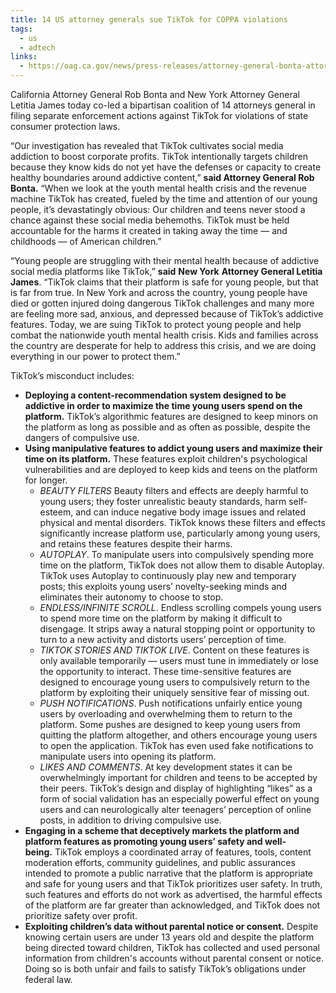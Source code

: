 ```yaml
---
title: 14 US attorney generals sue TikTok for COPPA violations
tags:
  - us
  - adtech
links:
  - https://oag.ca.gov/news/press-releases/attorney-general-bonta-attorney-general-james-lead-coalition-suing-tiktok
---
```

California Attorney General Rob Bonta and New York Attorney General Letitia James today co-led a bipartisan coalition of 14 attorneys general in filing separate enforcement actions against TikTok for violations of state consumer protection laws.

“Our investigation has revealed that TikTok cultivates social media addiction to boost corporate profits. TikTok intentionally targets children because they know kids do not yet have the defenses or capacity to create healthy boundaries around addictive content,” **said Attorney General Rob Bonta.** “When we look at the youth mental health crisis and the revenue machine TikTok has created, fueled by the time and attention of our young people, it’s devastatingly obvious: Our children and teens never stood a chance against these social media behemoths. TikTok must be held accountable for the harms it created in taking away the time — and childhoods — of American children.”

“Young people are struggling with their mental health because of addictive social media platforms like TikTok,” **said** **New York** **Attorney General Letitia James**. “TikTok claims that their platform is safe for young people, but that is far from true. In New York and across the country, young people have died or gotten injured doing dangerous TikTok challenges and many more are feeling more sad, anxious, and depressed because of TikTok’s addictive features. Today, we are suing TikTok to protect young people and help combat the nationwide youth mental health crisis. Kids and families across the country are desperate for help to address this crisis, and we are doing everything in our power to protect them.”

TikTok’s misconduct includes: 

- **Deploying a content-recommendation system designed to be addictive in order to maximize the time young users spend on the platform.** TikTok’s algorithmic features are designed to keep minors on the platform as long as possible and as often as possible, despite the dangers of compulsive use.
- **Using manipulative features to addict young users and maximize their time on its platform.** These features exploit children's psychological vulnerabilities and are deployed to keep kids and teens on the platform for longer.
	- _BEAUTY FILTERS_ Beauty filters and effects are deeply harmful to young users; they foster unrealistic beauty standards, harm self-esteem, and can induce negative body image issues and related physical and mental disorders. TikTok knows these filters and effects significantly increase platform use, particularly among young users, and retains these features despite their harms.
	- _AUTOPLAY_. To manipulate users into compulsively spending more time on the platform, TikTok does not allow them to disable Autoplay. TikTok uses Autoplay to continuously play new and temporary posts; this exploits young users’ novelty-seeking minds and eliminates their autonomy to choose to stop.
	- _ENDLESS/INFINITE SCROLL_. Endless scrolling compels young users to spend more time on the platform by making it difficult to disengage. It strips away a natural stopping point or opportunity to turn to a new activity and distorts users’ perception of time.
	- _TIKTOK STORIES AND TIKTOK LIVE_. Content on these features is only available temporarily — users must tune in immediately or lose the opportunity to interact. These time-sensitive features are designed to encourage young users to compulsively return to the platform by exploiting their uniquely sensitive fear of missing out. 
	- _PUSH NOTIFICATIONS_. Push notifications unfairly entice young users by overloading and overwhelming them to return to the platform. Some pushes are designed to keep young users from quitting the platform altogether, and others encourage young users to open the application. TikTok has even used fake notifications to manipulate users into opening its platform. 
	- _LIKES AND COMMENTS_. At key development states it can be overwhelmingly important for children and teens to be accepted by their peers. TikTok’s design and display of highlighting “likes” as a form of social validation has an especially powerful effect on young users and can neurologically alter teenagers’ perception of online posts, in addition to driving compulsive use.
- **Engaging in a scheme that deceptively markets the platform and platform features as promoting young users’ safety and well-being.** TikTok employs a coordinated array of features, tools, content moderation efforts, community guidelines, and public assurances intended to promote a public narrative that the platform is appropriate and safe for young users and that TikTok prioritizes user safety. In truth, such features and efforts do not work as advertised, the harmful effects of the platform are far greater than acknowledged, and TikTok does not prioritize safety over profit.
- **Exploiting children’s data without parental notice or consent.** Despite knowing certain users are under 13 years old and despite the platform being directed toward children, TikTok has collected and used personal information from children's accounts without parental consent or notice. Doing so is both unfair and fails to satisfy TikTok’s obligations under federal law.